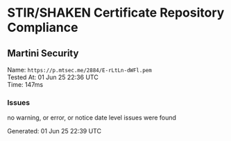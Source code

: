 # STIR/SHAKEN Certificate Repository Compliance

## Martini Security

Name: `https://p.mtsec.me/2884/E-rLtLn-dWFl.pem`\
Tested At: 01 Jun 25 22:36 UTC\
Time: 147ms

### Issues

no warning, or error, or notice date level issues were found

Generated: 01 Jun 25 22:39 UTC